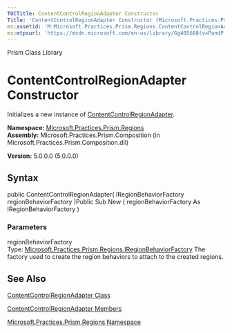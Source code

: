 ```yaml
---
TOCTitle: ContentControlRegionAdapter Constructor
Title: 'ContentControlRegionAdapter Constructor (Microsoft.Practices.Prism.Regions)'
ms:assetid: 'M:Microsoft.Practices.Prism.Regions.ContentControlRegionAdapter.\#ctor(Microsoft.Practices.Prism.Regions.IRegionBehaviorFactory)'
ms:mtpsurl: 'https://msdn.microsoft.com/en-us/library/Gg405688(v=PandP.50)'
---
```


Prism Class Library

ContentControlRegionAdapter Constructor
=======================================

Initializes a new instance of [ContentControlRegionAdapter](https://msdn.microsoft.com/t:microsoft.practices.prism.regions.contentcontrolregionadapter).

**Namespace:** [Microsoft.Practices.Prism.Regions](https://msdn.microsoft.com/n:microsoft.practices.prism.regions)
**Assembly:** Microsoft.Practices.Prism.Composition (in Microsoft.Practices.Prism.Composition.dll)

**Version:** 5.0.0.0 (5.0.0.0)

## Syntax


<span id="syntaxToggle"></span>public ContentControlRegionAdapter( IRegionBehaviorFactory regionBehaviorFactory )Public Sub New ( regionBehaviorFactory As IRegionBehaviorFactory )

### Parameters

regionBehaviorFactory  
Type: [Microsoft.Practices.Prism.Regions.IRegionBehaviorFactory](https://msdn.microsoft.com/t:microsoft.practices.prism.regions.iregionbehaviorfactory)
The factory used to create the region behaviors to attach to the created regions.

See Also
--------


[ContentControlRegionAdapter Class](https://msdn.microsoft.com/t:microsoft.practices.prism.regions.contentcontrolregionadapter)

[ContentControlRegionAdapter Members](https://msdn.microsoft.com/allmembers.t:microsoft.practices.prism.regions.contentcontrolregionadapter)

[Microsoft.Practices.Prism.Regions Namespace](https://msdn.microsoft.com/n:microsoft.practices.prism.regions)
